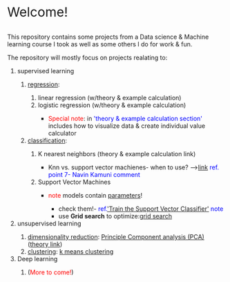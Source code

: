 <span style='font-size:30px;'>Welcome!</span>

<br>This repository contains some projects from a Data science & Machine learning course I took as well as some others I do for work & fun.

The repository will mostly focus on projects realating to:
<ol>
    <li>supervised learning</li>
    <ol>
        <li><u>regression</u>:</li>
        <ol>
            <li>linear regression (w/theory & example calculation)</li> 
            <li>logistic regression (w/theory & example calculation)</li> 
            <ul>
                <li><span style='color:red'>Special note</span>: in <span style='color:blue'>'theory & example calculation section'</span> includes how to visualize data & create individual value calculator</li>
            </ul>
        </ol>
        <li><u>classification</u>:</li>
        <ol>
            <li>K nearest neighbors (theory & example calculation link)</li>
            <ul>
                <li>Knn vs. support vector machienes- when to use? --><a href='https://www.linkedin.com/advice/1/what-distinguishes-k-nearest-neighbors-from-support-muace'>link</a> <span style='color:blue'> ref. point 7-
    Navin Kamuni comment</span></li>
            </ul>
            <li>Support Vector Machines</li>
            <ul>
                <li><span style='color:red'>note</span> models contain <u>parameters</u>!</li>
                <ul>
                    <li>check them!- <span style='color:blue'>ref.<a href=#train_SVC>'Train the Support Vector Classifier'</a> note</span></li>
                    <li>use <b>Grid search</b> to optimize:<a href=#svm_grid_search>grid search</a></li>
                </ul>
            </ul>
        </ol>
    </ol>
    <li>unsupervised learning</li>
    <ol>
        <li><u>dimensionality reduction</u>: <a href=#pca>Principle Component analysis (PCA)</a> (<a href=#pca_theory>theory link</a>)</li>
        <li><u>clustering</u>: <a href=#k_means_clust>k means clustering</a></li>
    </ol>
    <li>Deep learning</li>
    <ol>
        <li>(<span style="color:red">More to come!</span>)</li>
    </ol>
</ol>
